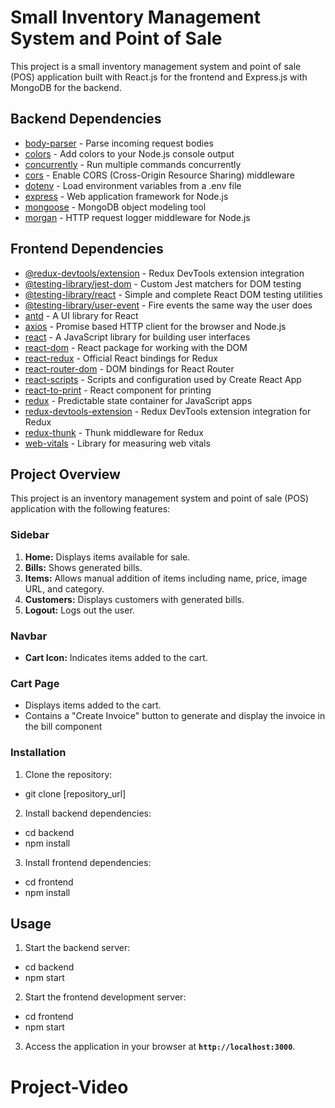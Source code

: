 # Small Inventory Management System and Point of Sale

This project is a small inventory management system and point of sale (POS) application built with React.js for the frontend and Express.js with MongoDB for the backend.

## Backend Dependencies

  - [body-parser](body-parser) - Parse incoming request bodies
  - [colors](colors) - Add colors to your Node.js console output
  - [concurrently](concurrently) - Run multiple commands concurrently
  - [cors](cors) - Enable CORS (Cross-Origin Resource Sharing) middleware
  - [dotenv](dotenv) - Load environment variables from a .env file
  - [express](express) - Web application framework for Node.js
  - [mongoose](mongoose) - MongoDB object modeling tool
  - [morgan](morgan) - HTTP request logger middleware for Node.js

## Frontend Dependencies

  - [@redux-devtools/extension](@redux-devtools/extension) - Redux DevTools extension integration
  - [@testing-library/jest-dom](@testing-library/jest-dom) - Custom Jest matchers for DOM testing
  - [@testing-library/react](@testing-library/react) - Simple and complete React DOM testing utilities
  - [@testing-library/user-event](@testing-library/user-event) - Fire events the same way the user does
  - [antd](antd) - A UI library for React
  - [axios](axios) - Promise based HTTP client for the browser and Node.js
  - [react](react) - A JavaScript library for building user interfaces
  - [react-dom](react-dom) - React package for working with the DOM
  - [react-redux](react-redux) - Official React bindings for Redux
  - [react-router-dom](react-router-dom) - DOM bindings for React Router
  - [react-scripts](react-scripts) - Scripts and configuration used by Create React App
  - [react-to-print](react-to-print) - React component for printing
  - [redux](redux) - Predictable state container for JavaScript apps
  - [redux-devtools-extension](redux-devtools-extension) - Redux DevTools extension integration for Redux
  - [redux-thunk](redux-thunk) - Thunk middleware for Redux
  - [web-vitals](web-vitals) - Library for measuring web vitals

## Project Overview

This project is an inventory management system and point of sale (POS) application with the following features:

### Sidebar

  1. **Home:** Displays items available for sale.
  2. **Bills:** Shows generated bills.
  3. **Items:** Allows manual addition of items including name, price, image URL, and category.
  4. **Customers:** Displays customers with generated bills.
  5. **Logout:** Logs out the user.

### Navbar

  - **Cart Icon:** Indicates items added to the cart.

### Cart Page

  - Displays items added to the cart.
  - Contains a "Create Invoice" button to generate and display the invoice in the bill component

### Installation

1. Clone the repository:
  - git clone [repository_url]
2. Install backend dependencies:
  - cd backend
  - npm install
3. Install frontend dependencies:
  - cd frontend
  - npm install

## Usage

1. Start the backend server:
  - cd backend
  - npm start

2. Start the frontend development server:
  - cd frontend
  - npm start

3. Access the application in your browser at **`http://localhost:3000`**.

# Project-Video
